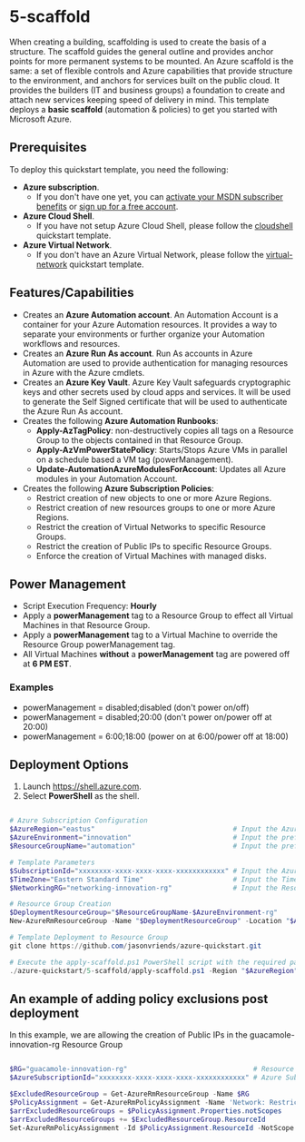 # 5-scaffold

When creating a building, scaffolding is used to create the basis of a structure. The scaffold guides the general outline and provides anchor points for more permanent systems to be mounted. An Azure scaffold is the same: a set of flexible controls and Azure capabilities that provide structure to the environment, and anchors for services built on the public cloud. It provides the builders (IT and business groups) a foundation to create and attach new services keeping speed of delivery in mind. This template deploys a **basic scaffold** (automation & policies) to get you started with Microsoft Azure.

## Prerequisites

To deploy this quickstart template, you need the following:
* **Azure subscription**. 
  * If you don't have one yet, you can <a href="https://azure.microsoft.com/pricing/member-offers/msdn-benefits-details/">activate your MSDN subscriber benefits</a> or <a href="https://azure.microsoft.com/free">sign up for a free account</a>.
* **Azure Cloud Shell**. 
  * If you have not setup Azure Cloud Shell, please follow the <a href="https://github.com/jasonvriends/azure-quickstart/tree/master/1-cloudshell">cloudshell</a> quickstart template.
* **Azure Virtual Network**. 
  * If you don't have an Azure Virtual Network, please follow the <a href="https://github.com/jasonvriends/azure-quickstart/tree/master/2-virtual-network">virtual-network</a> quickstart template.

## Features/Capabilities

* Creates an **Azure Automation account**. An Automation Account is a container for your Azure Automation resources. It provides a way to separate your environments or further organize your Automation workflows and resources. 
* Creates an **Azure Run As account**. Run As accounts in Azure Automation are used to provide authentication for managing resources in Azure with the Azure cmdlets.
* Creates an **Azure Key Vault**. Azure Key Vault safeguards cryptographic keys and other secrets used by cloud apps and services. It will be used to generate the Self Signed certificate that will be used to authenticate the Azure Run As account.
* Creates the following **Azure Automation Runbooks**:
  * **Apply-AzTagPolicy**: non-destructively copies all tags on a Resource Group to the objects contained in that Resource Group.
  * **Apply-AzVmPowerStatePolicy**: Starts/Stops Azure VMs in parallel on a schedule based a VM tag (powerManagement).
  * **Update-AutomationAzureModulesForAccount**: Updates all Azure modules in your Automation Account.
* Creates the following **Azure Subscription Policies**:
  * Restrict creation of new objects to one or more Azure Regions.
  * Restrict creation of new resources groups to one or more Azure Regions.
  * Restrict the creation of Virtual Networks to specific Resource Groups.
  * Restrict the creation of Public IPs to specific Resource Groups.
  * Enforce the creation of Virtual Machines with managed disks.

## Power Management
* Script Execution Frequency: **Hourly**
* Apply a **powerManagement** tag to a Resource Group to effect all Virtual Machines in that Resource Group.
* Apply a **powerManagement** tag to a Virtual Machine to override the Resource Group powerManagement tag.
* All Virtual Machines **without** a **powerManagement** tag are powered off at **6 PM EST**.

### Examples
* powerManagement = disabled;disabled (don't power on/off)
* powerManagement = disabled;20:00 (don't power on/power off at 20:00)
* powerManagement = 6:00;18:00 (power on at 6:00/power off at 18:00)

## Deployment Options

1. Launch https://shell.azure.com.
2. Select **PowerShell** as the shell.

```powershell

# Azure Subscription Configuration
$AzureRegion="eastus"                                  # Input the Azure Region to deploy the resources to (i.e. canadaeast, canadacentral, eastus, etc.).
$AzureEnvironment="innovation"                         # Input the prefix for your Azure Innovation Lab (i.e. dev, tst, prod, innovation, etc.).
$ResourceGroupName="automation"                        # Input the prefix for the resource group to deploy this quickstart template into.

# Template Parameters
$SubscriptionId="xxxxxxxx-xxxx-xxxx-xxxx-xxxxxxxxxxxx" # Input the Azure Subscription ID to apply this quickstart template to.
$TimeZone="Eastern Standard Time"                      # Input the Time Zone to use for Power Management.
$NetworkingRG="networking-innovation-rg"               # Input the Resource Group where the Virtual Network resides.

# Resource Group Creation
$DeploymentResourceGroup="$ResourceGroupName-$AzureEnvironment-rg"
New-AzureRmResourceGroup -Name "$DeploymentResourceGroup" -Location "$AzureRegion" -ErrorVariable notCreated -ErrorAction SilentlyContinue

# Template Deployment to Resource Group
git clone https://github.com/jasonvriends/azure-quickstart.git

# Execute the apply-scaffold.ps1 PowerShell script with the required parameters
./azure-quickstart/5-scaffold/apply-scaffold.ps1 -Region "$AzureRegion" -AutomationRG "$DeploymentResourceGroup" -Environment "$AzureEnvironment" -SubscriptionId "$SubscriptionId" -TimeZone "$TimeZone" -NetworkingRG "$NetworkingRG"


```

## An example of adding policy exclusions post deployment

In this example, we are allowing the creation of Public IPs in the guacamole-innovation-rg Resource Group

```powershell

$RG="guacamole-innovation-rg"                               # Resource Group to exclude from the policy
$AzureSubscriptionId="xxxxxxxx-xxxx-xxxx-xxxx-xxxxxxxxxxxx" # Azure Subscription ID to apply this policy to.

$ExcludedResourceGroup = Get-AzureRmResourceGroup -Name $RG
$PolicyAssignment = Get-AzureRmPolicyAssignment -Name 'Network: Restrict creation of PIPs to authorized RGs' -Scope "/subscriptions/$AzureSubscriptionId"
$arrExcludedResourceGroups = $PolicyAssignment.Properties.notScopes
$arrExcludedResourceGroups += $ExcludedResourceGroup.ResourceId
Set-AzureRmPolicyAssignment -Id $PolicyAssignment.ResourceId -NotScope $arrExcludedResourceGroups


```